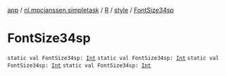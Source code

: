 [app](../../../index.md) / [nl.mpcjanssen.simpletask](../../index.md) / [R](../index.md) / [style](index.md) / [FontSize34sp](.)

# FontSize34sp

`static val FontSize34sp: `[`Int`](https://kotlinlang.org/api/latest/jvm/stdlib/kotlin/-int/index.html)
`static val FontSize34sp: `[`Int`](https://kotlinlang.org/api/latest/jvm/stdlib/kotlin/-int/index.html)
`static val FontSize34sp: `[`Int`](https://kotlinlang.org/api/latest/jvm/stdlib/kotlin/-int/index.html)
`static val FontSize34sp: `[`Int`](https://kotlinlang.org/api/latest/jvm/stdlib/kotlin/-int/index.html)